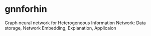 # gnnforhin
Graph neural network for Heterogeneous Information Network: Data storage, Network Embedding, Explanation, Applicaion
